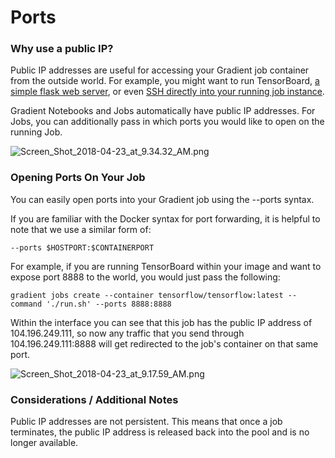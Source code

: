 # Ports

### Why use a public IP?

Public IP addresses are useful for accessing your Gradient job container from the outside world. For example, you might want to run TensorBoard, [a simple flask web server](https://github.com/Paperspace/gradient-flask-example), or even [SSH directly into your running job instance](https://support.paperspace.com/hc/en-us/articles/360003413994).

Gradient Notebooks and Jobs automatically have public IP addresses. For Jobs, you can additionally pass in which ports you would like to open on the running Job.

![Screen\_Shot\_2018-04-23\_at\_9.34.32\_AM.png](https://support.paperspace.com/hc/article_attachments/360004109593/Screen_Shot_2018-04-23_at_9.34.32_AM.png)

### Opening Ports On Your Job

You can easily open ports into your Gradient job using the --ports syntax.

If you are familiar with the Docker syntax for port forwarding, it is helpful to note that we use a similar form of:

```text
--ports $HOSTPORT:$CONTAINERPORT
```

For example, if you are running TensorBoard within your image and want to expose port 8888 to the world, you would just pass the following:

```text
gradient jobs create --container tensorflow/tensorflow:latest --command './run.sh' --ports 8888:8888
```

Within the interface you can see that this job has the public IP address of 104.196.249.111, so now any traffic that you send through 104.196.249.111:8888 will get redirected to the job's container on that same port.

![Screen\_Shot\_2018-04-23\_at\_9.17.59\_AM.png](https://support.paperspace.com/hc/article_attachments/360004083894/Screen_Shot_2018-04-23_at_9.17.59_AM.png)

### Considerations / Additional Notes

Public IP addresses are not persistent. This means that once a job terminates, the public IP address is released back into the pool and is no longer available.  

